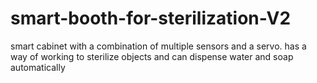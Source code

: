 # smart-booth-for-sterilization-V2

smart cabinet with a combination of multiple sensors and a servo. has a way of working to sterilize objects and can dispense water and soap automatically
